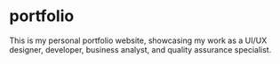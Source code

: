 # portfolio
This is my personal portfolio website, showcasing my work as a UI/UX designer, developer, business analyst, and quality assurance specialist.
